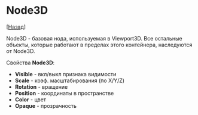 # Node3D

[[Назад](@MenuBar.MenuCreate)]

Node3D - базовая нода, используемая в Viewport3D. Все остальные объекты, которые работают в пределах этого контейнера, наследуются от Node3D.

Свойства **Node3D**:

* **Visible** - вкл/выкл признака видимости
* **Scale** - коэф. масштабирования (по Х/Y/Z)
* **Rotation** - вращение 
* **Position** - координаты в пространстве
* **Color** - цвет
* **Opaque** - прозрачность
